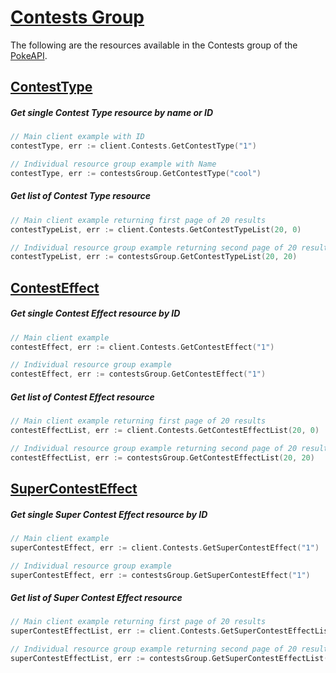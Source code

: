 # [Contests Group](https://pokeapi.co/docs/v2#contests-section)

The following are the resources available in the Contests group of the [PokeAPI](https://pokeapi.co/).

## [ContestType](https://pokeapi.co/docs/v2#contest-types)

##### Get single Contest Type resource by name or ID

```go
// Main client example with ID
contestType, err := client.Contests.GetContestType("1")

// Individual resource group example with Name
contestType, err := contestsGroup.GetContestType("cool")
```

##### Get list of Contest Type resource

```go
// Main client example returning first page of 20 results
contestTypeList, err := client.Contests.GetContestTypeList(20, 0)

// Individual resource group example returning second page of 20 results
contestTypeList, err := contestsGroup.GetContestTypeList(20, 20)
```

## [ContestEffect](https://pokeapi.co/docs/v2#contest-effects)

##### Get single Contest Effect resource by ID

```go
// Main client example
contestEffect, err := client.Contests.GetContestEffect("1")

// Individual resource group example
contestEffect, err := contestsGroup.GetContestEffect("1")
```

##### Get list of Contest Effect resource

```go
// Main client example returning first page of 20 results
contestEffectList, err := client.Contests.GetContestEffectList(20, 0)

// Individual resource group example returning second page of 20 results
contestEffectList, err := contestsGroup.GetContestEffectList(20, 20)
```

## [SuperContestEffect](https://pokeapi.co/docs/v2#super-contest-effects)

##### Get single Super Contest Effect resource by ID

```go
// Main client example
superContestEffect, err := client.Contests.GetSuperContestEffect("1")

// Individual resource group example
superContestEffect, err := contestsGroup.GetSuperContestEffect("1")
```

##### Get list of Super Contest Effect resource

```go
// Main client example returning first page of 20 results
superContestEffectList, err := client.Contests.GetSuperContestEffectList(20, 0)

// Individual resource group example returning second page of 20 results
superContestEffectList, err := contestsGroup.GetSuperContestEffectList(20, 20)
```
